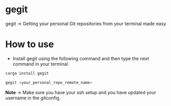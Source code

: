 # gegit
gegit -> Getting your personal Git repositories from your terminal made easy

# How to use
- Install gegit using the following command and then type the next command in your terminal.

```bash
cargo install gegit
```

```bash
gegit <your_personal_repo_remote_name>
```

**Note** -> Make sure you have your ssh setup and you have updated your username in the gitconfig.
